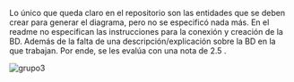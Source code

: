 Lo único que queda claro en el repositorio son las entidades que se deben crear para generar el diagrama, pero no se especificó nada más. En el readme no especifican las instrucciones para la conexión y creación de la BD. Además de la falta de una descripción/explicación sobre la BD en la que trabajan.
Por ende, se les evalúa con una nota de 2.5 .

![grupo3](https://github.com/user-attachments/assets/df131518-4a9f-480c-9a12-9d8e57878c73)
